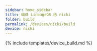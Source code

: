 ```yaml
---
sidebar: home_sidebar
title: 编译 LineageOS 给 nicki
folder: build
permalink: /devices/nicki/build
device: nicki
---
```

{% include templates/device_build.md %}
